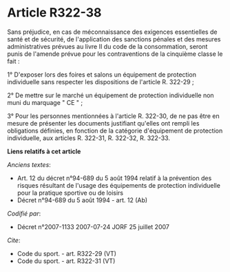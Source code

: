 # Article R322-38

Sans préjudice, en cas de méconnaissance des exigences essentielles de santé et de sécurité, de l'application des sanctions
pénales et des mesures administratives prévues au livre II du code de la consommation, seront punis de l'amende prévue pour
les contraventions de la cinquième classe le fait : 

1° D'exposer lors des foires et salons un équipement de protection individuelle sans respecter les dispositions de l'article
R. 322-29 ; 

2° De mettre sur le marché un équipement de protection individuelle non muni du marquage " CE " ; 

3° Pour les personnes mentionnées à l'article R. 322-30, de ne pas être en mesure de présenter les documents justifiant
qu'elles ont rempli les obligations définies, en fonction de la catégorie d'équipement de protection individuelle, aux
articles R. 322-31, R. 322-32, R. 322-33.

**Liens relatifs à cet article**

_Anciens textes_:

  - Art. 12 du décret n°94-689 du 5 août 1994 relatif à la prévention des risques résultant de l'usage des équipements de protection individuelle pour la pratique sportive ou de loisirs
  - Décret n°94-689 du 5 août 1994 - art. 12 (Ab)

_Codifié par_:

  - Décret n°2007-1133 2007-07-24 JORF 25 juillet 2007

_Cite_:

  - Code du sport. - art. R322-29 (VT)
  - Code du sport. - art. R322-31 (VT)
